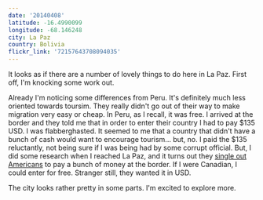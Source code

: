 ```yaml
---
date: '20140408'
latitude: -16.4990099
longitude: -68.146248
city: La Paz
country: Bolivia
flickr_link: '72157643708094035'
---
```


It looks as if there are a number of lovely things to do here in La Paz. First off, I'm knocking some work out. 

Already I'm noticing some differences from Peru. It's definitely much less oriented towards toursim. They really didn't go out of their way to make migration very easy or cheap. In Peru, as I recall, it was free. I arrived at the border and they told me that in order to enter their country I had to pay $135 USD. I was flabberghasted. It seemed to me that a country that didn't have a bunch of cash would want to encourage tourism... but, no. I paid the $135 reluctantly, not being sure if I was being had by some corrupt official. But, I did some research when I reached La Paz, and it turns out they [single out Americans](http://www.southamericaliving.com/living-in-bolivia-visas-fees/) to pay a bunch of money at the border. If I were Canadian, I could enter for free. Stranger still, they wanted it in USD.

The city looks rather pretty in some parts. I'm excited to explore more. 
